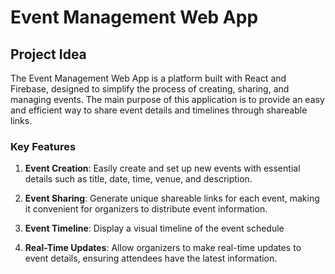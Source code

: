 
# Event Management Web App

## Project Idea

The Event Management Web App is a platform built with React and Firebase, designed to simplify the process of creating, sharing, and managing events. The main purpose of this application is to provide an easy and efficient way to share event details and timelines through shareable links.

### Key Features

1. **Event Creation**: Easily create and set up new events with essential details such as title, date, time, venue, and description.

2. **Event Sharing**: Generate unique shareable links for each event, making it convenient for organizers to distribute event information.

3. **Event Timeline**: Display a visual timeline of the event schedule

4. **Real-Time Updates**: Allow organizers to make real-time updates to event details, ensuring attendees have the latest information.








